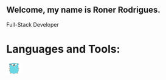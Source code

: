 ## Welcome, my name is Roner Rodrigues.

Full-Stack Developer

# Languages and Tools:

<img align="middle" alt="Go" height="30" width="40" src="https://raw.githubusercontent.com/devicons/devicon/master/icons/go/go-original.svg" style="max-width: 100%;">



          
